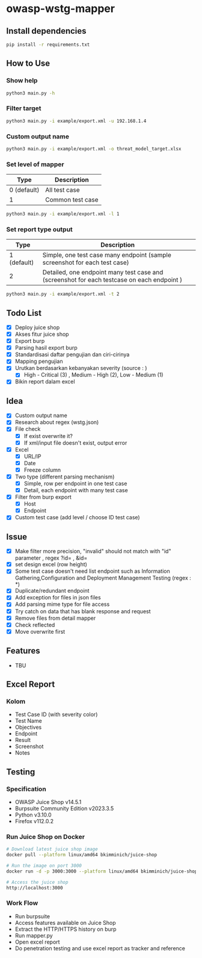 # owasp-wstg-mapper

## Install dependencies

```bash
pip install -r requirements.txt
```

## How to Use

### Show help

```bash
python3 main.py -h
```

### Filter target

```bash
python3 main.py -i example/export.xml -u 192.168.1.4
```

### Custom output name

```bash
python3 main.py -i example/export.xml -o threat_model_target.xlsx
```

### Set level of mapper

| Type      | Description |
| ----------- | ----------- |
| 0 (default)     |  All test case  |
| 1   | Common test case |

```bash
python3 main.py -i example/export.xml -l 1
```

### Set report type output

| Type      | Description |
| ----------- | ----------- |
| 1 (default)     |  Simple, one test case many endpoint (sample screenshot for each test case)   |
| 2   | Detailed, one endpoint many test case and (screenshot for each testcase on each endpoint )       |

```bash
python3 main.py -i example/export.xml -t 2
```

## Todo List
- [X] Deploy juice shop
- [X] Akses fitur juice shop
- [X] Export burp
- [X] Parsing hasil export burp
- [X] Standardisasi daftar pengujian dan ciri-cirinya
- [X] Mapping pengujian
- [X] Urutkan berdasarkan kebanyakan severity (source : )
	- [X] High - Critical (3) , Medium - High (2), Low - Medium (1)
- [X] Bikin report dalam excel

## Idea
- [X] Custom output name
- [X] Research about regex (wstg.json)
- [X] File check
	- [X] If exist overwrite it?
	- [X] If xml/input file doesn't exist, output error
- [X] Excel
	- [X] URL/IP
	- [X] Date
	- [X] Freeze column
- [X] Two type (different parsing mechanism)
	- [X] Simple, row per endpoint in one test case 
	- [X] Detail, each endpoint with many test case 
- [X] Filter from burp export
	- [X] Host
	- [X] Endpoint
- [X] Custom test case (add level / choose ID test case)

## Issue
- [X] Make filter more precision, "invalid" should not match with "id" parameter , regex ?id= , &id=
- [X] set design excel (row height)
- [X] Some test case doesn't need list endpoint such as Information Gathering,Configuration and Deployment Management Testing (regex : *)
- [X] Duplicate/redundant endpoint
- [X] Add exception for files in json files
- [X] Add parsing mime type for file access
- [X] Try catch on data that has blank response and request
- [X] Remove files from detail mapper
- [X] Check reflected
- [X] Move overwrite first 

## Features
- TBU

## Excel Report

### Kolom
- Test Case ID (with severity color)
- Test Name
- Objectives
- Endpoint
- Result
- Screenshot
- Notes

## Testing

### Specification
- OWASP Juice Shop v14.5.1
- Burpsuite Community Edition v2023.3.5
- Python v3.10.0
- Firefox v112.0.2

### Run Juice Shop on Docker

```bash
# Download latest juice shop image
docker pull --platform linux/amd64 bkimminich/juice-shop

# Run the image on port 3000
docker run -d -p 3000:3000 --platform linux/amd64 bkimminich/juice-shop

# Access the juice shop
http://localhost:3000
```

### Work Flow
- Run burpsuite
- Access features available on Juice Shop
- Extract the HTTP/HTTPS history on burp
- Run mapper.py
- Open excel report
- Do penetration testing and use excel report as tracker and reference

